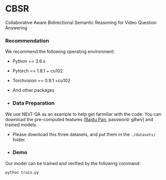 # CBSR
Collaborative Aware Bidirectional Semantic Reasoning for Video Question Answering

### Recommendation
We recommend the following operating environment:
- Python == 3.6.x
- Pytorch == 1.8.1 + cu102
- Torchvision == 0.9.1 +cu102
- And other packages

- ### Data Preparation
We use NExT-QA as an example to help get farmiliar with the code. You can download the pre-computed features [[Baidu Pan](https://pan.baidu.com/s/1Hm-BFv0epUpJhHJMPkyKsA), password: g8wv] and trained models.

- Please download this three datasets, and put them in the `./datasets/` folder.

- ### Demo 
Our model can be trained and verified by the following command:
```bash
python train.py
```
